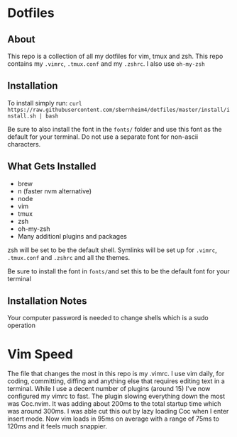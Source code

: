 # Dotfiles

## About

This repo is a collection of all my dotfiles for vim, tmux and zsh. This repo contains my `.vimrc`, `.tmux.conf` and my `.zshrc`. I also use `oh-my-zsh`

## Installation

To install simply run:
`curl https://raw.githubusercontent.com/sbernheim4/dotfiles/master/install/install.sh | bash`

Be sure to also install the font in the `fonts/` folder and use this font as the default for your terminal. Do not use a separate font for non-ascii characters.

## What Gets Installed

- brew
- n (faster nvm alternative)
- node
- vim
- tmux
- zsh
- oh-my-zsh
- Many additionl plugins and packages

zsh will be set to be the default shell. Symlinks will be set up for `.vimrc`, `.tmux.conf` and `.zshrc` and all the themes.

Be sure to install the font in `fonts/`and set this to be the default font for your terminal

## Installation Notes

Your computer password is needed to change shells which is a sudo operation

# Vim Speed
The file that changes the most in this repo is my .vimrc. I use vim daily, for coding, committing, diffing and anything else that requires editing text in a terminal. While I use a decent number of plugins (around 15) I've now configured my vimrc to fast. The plugin slowing everything down the most was Coc.nvim. It was adding about 200ms to the total startup time which was around 300ms. I was able cut this out by lazy loading Coc when I enter insert mode. Now vim loads in 95ms on average with a range of 75ms to 120ms and it feels much snappier.
